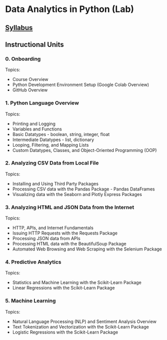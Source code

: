 # Data Analytics in Python (Lab)

## [Syllabus](https://docs.google.com/document/d/1pvDy4Eyx6p7spwIcRDIVLPiWwl4D5ZB3SN3-mvnZPtM/edit?usp=sharing)

## Instructional Units

### 0. Onboarding

Topics:
  + Course Overview
  + Python Development Environment Setup (Google Colab Overview)
  + GitHub Overview

### 1. Python Language Overview

Topics:
  + Printing and Logging
  + Variables and Functions
  + Basic Datatypes - boolean, string, integer, float
  + Intermediate Datatypes - list, dictionary
  + Looping, Filtering, and Mapping Lists
  + Custom Datatypes, Classes, and Object-Oriented Programming (OOP)

### 2. Analyzing CSV Data from Local File

Topics:
  + Installing and Using Third Party Packages
  + Processing CSV data with the Pandas Package - Pandas DataFrames
  + Visualizing data with the Seaborn and Plotly Express Packages

### 3. Analyzing HTML and JSON Data from the Internet

Topics:
  + HTTP, APIs, and Internet Fundamentals
  + Issuing HTTP Requests with the Requests Package
  + Processing JSON data from APIs
  + Processing HTML data with the BeautifulSoup Package
  + Automated Web Browsing and Web Scraping with the Selenium Package

### 4. Predictive Analytics

Topics:
  + Statistics and Machine Learning with the Scikit-Learn Package
  + Linear Regressions with the Scikit-Learn Package

### 5. Machine Learning

Topics:
  + Natural Language Processing (NLP) and Sentiment Analysis Overview
  + Text Tokenization and Vectorization with the Scikit-Learn Package
  + Logistic Regressions with the Scikit-Learn Package
